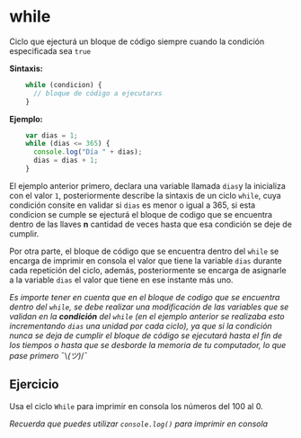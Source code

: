 # while

Ciclo que ejecturá un bloque de código siempre cuando la condición especificada sea `true`

**Sintaxis:**
```js
    while (condicion) {
      // bloque de código a ejecutarxs
    }
```
**Ejemplo:**
```js
    var dias = 1;
    while (dias <= 365) {
      console.log("Día " + dias);
      dias = dias + 1;
    }
```
El ejemplo anterior primero, declara una variable llamada `dias`y la inicializa con el valor `1`, posteriormente describe la sintaxis de un ciclo `while`, cuya condición consite en validar si `dias` es menor o igual a 365, si esta condicion se cumple se ejecturá el bloque de codigo que se encuentra dentro de las llaves **n** cantidad de veces hasta que esa condición se deje de cumplir.

Por otra parte, el bloque de código que se encuentra dentro del `while` se encarga de imprimir en consola el valor que tiene la variable `dias` durante cada repetición del ciclo, además, posteriormente se encarga de asignarle a la variable `dias` el valor que tiene en ese instante más uno.

_Es importe tener en cuenta que en el bloque de codigo que se encuentra dentro del `while`, se debe realizar una modificación de las variables que se validan en la **condición** del `while` (en el ejemplo anterior se realizaba esto incrementando `dias` una unidad por cada ciclo), ya que si la condición nunca se deja de cumplir el bloque de código se ejecutará hasta el fin de los tiempos o hasta que se desborde la memoria de tu computador, lo  que pase primero_  ¯\\_(ツ)_/¯

## Ejercicio

Usa el ciclo `While` para imprimir en consola los números del 100 al 0. 

_Recuerda que puedes utilizar `console.log()` para imprimir en consola_
